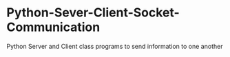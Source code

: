 # Python-Sever-Client-Socket-Communication
Python Server and Client class programs to send information to one another
